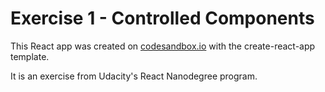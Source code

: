 # Exercise 1 - Controlled Components

This React app was created on [codesandbox.io](https://codesandbox.io) with the create-react-app template.

It is an exercise from Udacity's React Nanodegree program.
